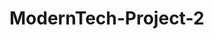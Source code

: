 # ModernTech-Project-2
<!--
#DISCLAIMER
#BEFORE you log in make sure to run *node scripts/updateUserPassword.js FIRST
#




# to start -
# ensure that you have node.js and mysql installed in the pc.
# you may copy the database from the file in vs code into your mysql databse, then run each detail. this is to ensure that it connects and displays into the front end when you run the system.
# run 'npm run devStart' or 'nodemon filename.js' in the terminal .
# HR SYSTEM FEATURES:
# login page
*** [login details - password = 'sibongile123' & username = 'sibongile_n'] ***
# dashboard summary
# employee record collector
# employee payroll
# leave requests
# employee performance reviews
# PROGAMMING LANGUAGES USED:
# Node + Express.js
# HTML
# CSS
# JAVASCRIPT
# BOOTSTRAP
# MYSQL DATABASE
#CONTRIBUTERS
# BHEKA NYONI
# ALEX TULWANA
# KHANYA FREDDIE
-->